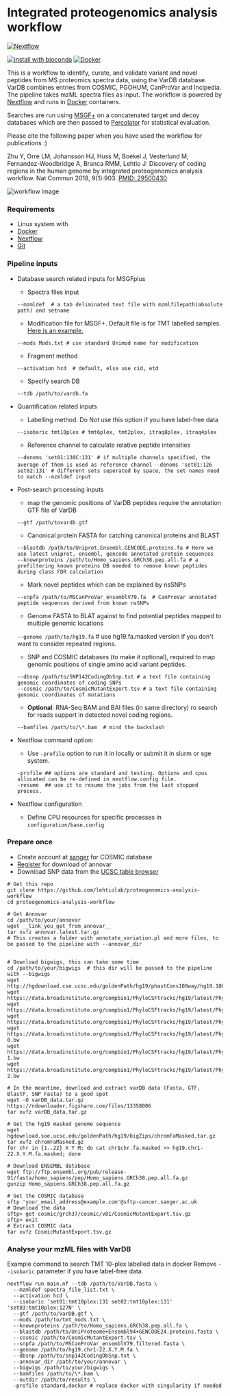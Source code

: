 Integrated proteogenomics analysis workflow
==============

[![Nextflow](https://img.shields.io/badge/nextflow-%E2%89%A50.32.0-brightgreen.svg)](https://www.nextflow.io/)

[![install with bioconda](https://img.shields.io/badge/install%20with-bioconda-brightgreen.svg)](http://bioconda.github.io/)
[![Docker](https://img.shields.io/docker/automated/glormph/ipaw.svg)](https://hub.docker.com/r/glormph/ipaw)

This is a workflow to identify, curate, and validate variant and novel peptides from MS proteomics spectra data, using the VarDB database. VarDB combines entries from COSMIC, PGOHUM, CanProVar and lncipedia. The pipeline takes mzML spectra files as input. The workflow is powered by [Nextflow](https://nextflow.io) and runs in [Docker](https://docker.com) containers.

Searches are run using [MSGF+](https://omics.pnl.gov/software/ms-gf) on a concatenated target and decoy databases which are then passed to [Percolator](http://percolator.ms) for statistical evaluation.

Please cite the following paper when you have used the workflow for publications :)

Zhu Y, Orre LM, Johansson HJ, Huss M, Boekel J, Vesterlund M, Fernandez-Woodbridge A, Branca RMM, Lehtio J: Discovery of coding regions in the human genome by integrated proteogenomics analysis workflow. Nat Commun 2018, 9(1):903.  [PMID: 29500430](https://www.ncbi.nlm.nih.gov/pubmed/29500430)

![workflow image](https://github.com/lehtiolab/proteogenomics-analysis-workflow/blob/master/assets/workflow.png)

### Requirements

  + Linux system with
  + [Docker](https://docker.io)
  + [Nextflow](https://nextflow.io)
  + [Git](https://git-scm.com)


### Pipeline inputs

  + Database search related inputs for MSGFplus
    + Spectra files input
    
    `--mzmldef  # a tab deliminated text file with mzmlfilepath(absolute path) and setname`
 
    + Modification file for MSGF+. Default file is for TMT labelled samples. [Here is an example.](https://bix-lab.ucsd.edu/download/attachments/13533355/Mods.txt?version=2&modificationDate=1358975546000)
    
    `--mods Mods.txt # use standard Unimod name for modification`
    
    + Fragment method
    
    `--activation hcd  # default, else use cid, etd`
    
    + Specify search DB
    
    `--tdb /path/to/vardb.fa`
    
  + Quantification related inputs
    + Labelling method. Do Not use this option if you have label-free data
    
    `--isobaric tmt10plex # tmt6plex, tmt2plex, itraq8plex, itraq4plex`
    
    + Reference channel to calculate relative peptide intensities
    
    `--denoms 'set01:130C:131' # if multiple channels specified, the average of them is used as reference channel`
    `--denoms 'set01:126 set02:131' # different sets seperated by space, the set names need to match --mzmldef input`

  + Post-search processing inputs
  
    + map the genomic positions of VarDB peptides require the annotation GTF file of VarDB
    
    `--gtf /path/tovardb.gtf`   

    + Canonical protein FASTA for catching canonical proteins and BLAST
    ```
    --blastdb /path/to/Uniprot.Ensembl.GENCODE.proteins.fa # Here we use latest uniprot, ensembl, gencode annotated protein sequences 
    --knownproteins /path/to/Homo_sapiens.GRCh38.pep.all.fa # a prefiltering known proteins DB needed to remove known peptides during class FDR calculation 
    ```
   
    + Mark novel peptides which can be explained by nsSNPs
    
    `--snpfa /path/to/MSCanProVar_ensemblV79.fa  # CanProVar annotated peptide sequences derived from known nsSNPs`   
    
    + Genome FASTA to BLAT against to find potential peptides mapped to multiple genomic locations
    
    `--genome /path/to/hg19.fa` # use hg19.fa.masked version if you don't want to consider repeated regions.

    + SNP and COSMIC databases (to make it optional), required to map genomic positions of single amino acid variant peptides.
    ```
    --dbsnp /path/to/SNP142CodingDbSnp.txt # a text file containing genomic coordinates of coding SNPs
    --cosmic /path/to/CosmicMutantExport.tsv # a text file containing genomic coordinates of mutations
    ```
    
    + __Optional__: RNA-Seq BAM and BAI files (in same directory) ro search for reads support in detected novel coding regions. 
    
    `--bamfiles /path/to/\*.bam  # mind the backslash`
  
  + Nextflow command option:
    + Use `-profile` option to run it in locally or submit it in slurm or sge system.
    ```
    -profile ## options are standard and testing. Options and cpus allocated can be re-defined in nextflow.config file.
    -resume  ## use it to resume the jobs from the last stopped process.
    ```
  + Nextflow configuration
    + Define CPU resources for specific processes in `configuration/base.config`
   

### Prepare once

  + Create account at [sanger](http://cancer.sanger.ac.uk/cosmic/help/download) for COSMIC database
  + [Register](http://annovar.openbioinformatics.org/en/latest) for download of annovar
  + Download SNP data from the [UCSC table browser](https://genome.ucsc.edu/cgi-bin/hgTables?hgsid=661199271_5BEJQ6aAEOgRhkgNqBRFQQhTW05G&clade=mammal&org=&db=hg19&hgta_group=varRep&hgta_track=snp142Common&hgta_table=snp142CodingDbSnp&hgta_regionType=genome&position=&hgta_outputType=primaryTable&hgta_outFileName=snp142CodingDbSnp.txt)
  
```
# Get this repo
git clone https://github.com/lehtiolab/proteogenomics-analysis-workflow
cd proteogenomics-analysis-workflow

# Get Annovar
cd /path/to/your/annovar
wget __link_you_get_from_annovar__
tar xvfz annovar.latest.tar.gz
# This creates a folder with annotate_variation.pl and more files, to be passed to the pipeline with --annovar_dir


# Download bigwigs, this can take some time
cd /path/to/your/bigwigs  # this dir will be passed to the pipeline with --bigwigs
wget http://hgdownload.cse.ucsc.edu/goldenPath/hg19/phastCons100way/hg19.100way.phastCons.bw 
wget https://data.broadinstitute.org/compbio1/PhyloCSFtracks/hg19/latest/PhyloCSF+0.bw
wget https://data.broadinstitute.org/compbio1/PhyloCSFtracks/hg19/latest/PhyloCSF+1.bw
wget https://data.broadinstitute.org/compbio1/PhyloCSFtracks/hg19/latest/PhyloCSF+2.bw
wget https://data.broadinstitute.org/compbio1/PhyloCSFtracks/hg19/latest/PhyloCSF-0.bw
wget https://data.broadinstitute.org/compbio1/PhyloCSFtracks/hg19/latest/PhyloCSF-1.bw
wget https://data.broadinstitute.org/compbio1/PhyloCSFtracks/hg19/latest/PhyloCSF-2.bw

# In the meantime, download and extract varDB data (Fasta, GTF, BlastP, SNP Fasta) to a good spot
wget -O varDB_data.tar.gz https://ndownloader.figshare.com/files/13358006 
tar xvfz varDB_data.tar.gz

# Get the hg19 masked genome sequence
wget hgdownload.soe.ucsc.edu/goldenPath/hg19/bigZips/chromFaMasked.tar.gz
tar xvfz chromFaMasked.gz
for chr in {1..22} X Y M; do cat chr$chr.fa.masked >> hg19.chr1-22.X.Y.M.fa.masked; done

# Download ENSEMBL database
wget ftp://ftp.ensembl.org/pub/release-91/fasta/homo_sapiens/pep/Homo_sapiens.GRCh38.pep.all.fa.gz
gunzip Homo_sapiens.GRCh38.pep.all.fa.gz

# Get the COSMIC database
sftp 'your_email_address@example.com'@sftp-cancer.sanger.ac.uk
# Download the data
sftp> get cosmic/grch37/cosmic/v81/CosmicMutantExport.tsv.gz
sftp> exit
# Extract COSMIC data
tar xvfz CosmicMutantExport.tsv.gz
```

### Analyse your mzML files with VarDB
Example command to search TMT 10-plex labelled data in docker
Remove  `--isobaric` parameter if you have label-free data.
```
nextflow run main.nf --tdb /path/to/VarDB.fasta \
  --mzmldef spectra_file_list.txt \
  --activation hcd \
  --isobaric 'set01:tmt10plex:131 set02:tmt10plex:131' 'set03:tmt10plex:127N' \
  --gtf /path/to/VarDB.gtf \
  --mods /path/to/tmt_mods.txt \
  --knownproteins /path/to/Homo_sapiens.GRCh38.pep.all.fa \
  --blastdb /path/to/UniProteome+Ensembl94+GENCODE24.proteins.fasta \
  --cosmic /path/to/CosmicMutantExport.tsv \
  --snpfa /path/to/MSCanProVar_ensemblV79.filtered.fasta \
  --genome /path/to/hg19.chr1-22.X.Y.M.fa \
  --dbsnp /path/to/snp142CodingDbSnp.txt \
  --annovar_dir /path/to/your/annovar \
  --bigwigs /path/to/your/bigwigs \
  --bamfiles /path/to/\*.bam \
  --outdir /path/to/results \
  -profile standard,docker # replace docker with singularity if needed
```

